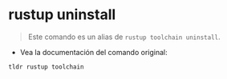# rustup uninstall

> Este comando es un alias de `rustup toolchain uninstall`.

- Vea la documentación del comando original:

`tldr rustup toolchain`
